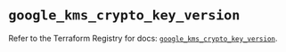 # `google_kms_crypto_key_version`

Refer to the Terraform Registry for docs: [`google_kms_crypto_key_version`](https://registry.terraform.io/providers/hashicorp/google-beta/6.3.0/docs/resources/google_kms_crypto_key_version).
